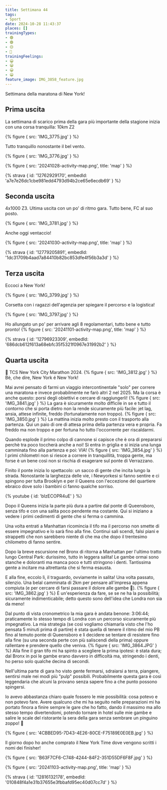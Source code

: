 ```yaml
---
title: Settimana 44
tags:
- Sport
date: 2024-10-28 11:43:37
places: []
trainingTypes:
- 🟢
- 🟢
- 🟡
- 🏁
trainingFeelings:
- 😀
- 😀
- 😀
- 😀
feature_image: IMG_3858_feature.jpg
---
```


Settimana della maratona di New York!
<!--more--> 

## Prima uscita
La settimana di scarico prima della gara più importante della stagione inizia con una corsa tranquilla: 10km Z2

{% figure { src: 'IMG_3775.jpg' } %}

Tutto tranquillo nonostante il bel vento.

{% figure { src: 'IMG_3776.jpg' } %}

{% figure { src: '20241028-activity-map.png', title: 'map' } %}

{% strava { id: '12762929170', embedId: 'a7e7e26dc1cbe981edd4793d94b2ce65e6ecdb69' } %}

## Seconda uscita
4x1000 Z3. Ultima uscita con un po' di ritmo gara. Tutto bene, FC al suo posto.

{% figure { src: 'IMG_3781.jpg' } %}

Anche oggi ventaccio!

{% figure { src: '20241030-activity-map.png', title: 'map' } %}

{% strava { id: '12779205891', embedId: '1dc31709b4aad7a84410b82bc853dfe4f56b3a3d' } %}

## Terza uscita
Eccoci a New York!

{% figure { src: 'IMG_3799.jpg' } %}

Corsetta con i ragazzi dell'agenzia per spiegare il percorso e la logistica!

{% figure { src: 'IMG_3797.jpg' } %}

Ho allungato un po' per arrivare agli 8 regolamentari, tutto bene e tutto pronto!
{% figure { src: '20241101-activity-map.png', title: 'map' } %}

{% strava { id: '12796923309', embedId: '686dcb612f613a68ebfc35f5321f0967e31992b2' } %}


## Quarta uscita

🏁 TCS New York City Marathon 2024.
{% figure { src: 'IMG_3812.jpg' } %}
Bè, che dire, New York é New York!

Mai avrei pensato di farmi un viaggio intercontinentale "solo" per correre una maratona e invece probabilmente ne farò altri 2 nel 2025. 
Ma la corsa è anche questo: porsi degli obiettivi e cercare di raggiungerli!
{% figure { src: 'IMG_3841.jpg' } %}
La gara è sicuramente molto difficile in se e tutto il contorno che si porta dietro non la rende sicuramente più facile: jet lag, ansia, attese infinite, freddo (fortunatamente non troppo).
{% figure { src: 'IMG_3850.jpg' } %}
La mattina inizia molto presto con il trasporto alla partenza. Qui un paio di ore di attesa prima della partenza vera e propria. Fa freddo ma non troppo e per fortuna ho tutto l'occorrente per riscaldarmi.

Quando esplode il primo colpo di cannone si capisce che è ora di prepararsi perchè tra poco toccherà anche a noi! Si entra in griglia e si inizia una lunga camminata fino alla partenza e poi: VIA!
{% figure { src: 'IMG_3854.jpg' } %}
I primi chilometri non si riesce a correre in tranquillità, troppa gente, ma forse è un bene così non si rischia di esagerare sul ponte di Verrazzano.

Finito il ponte inizia lo spettacolo: un sacco di gente che incita lungo la strada. Nonostante la larghezza delle vie, i Newyorkesi si fanno sentire e ci spingono per tutta Brooklyn e per il Queens con l'eccezione del quartiere ebraico dove solo i bambini ci fanno qualche sorriso.

{% youtube { id: 'bIzECOPR4uE' } %}

Dopo il Queens inizia la parte più dura a partire dal ponte di Queensboro, senza tifo e con una salita poco pendente ma costante. Qui si iniziano a vedere i primi cedimenti di gente che si ferma o cammina.

Una volta entrati a Manhattan ricomincia il tifo ma il percorso non smette di essere impegnativo e lo sarà fino alla fine. Continui sali scendi, falsi piani e strappetti che non sarebbero niente di che ma che dopo il trentesimo chilometro di fanno sentire.

Dopo la breve escursione nel Bronx di ritorna a Manhattan per l'ultimo tratto lungo Central Park: durissimo, tutto in leggera salita! Le gambe ormai sono stanche e doloranti ma manca poco e tutti stringono i denti. Tantissima gente a incitare ma altrettanta che si ferma esausta.

E alla fine, eccolo lì, il traguardo, ovviamente in salita! Una volta passato, silenzio. Una belal camminata di 2km per pensare all'impresa appena compiuta (e per cercare di farsi passare il dolore alle gambe 😬).
{% figure { src: 'IMG_3862.jpg' } %}
È un'esperienza da fare, se se ne ha la possibilità; sicuramente indimenticabile; detto questo sono dell'idea che Londra non sia da meno!

Dal punto di vista cronometrico la mia gara è andata benone: 3:06:44; praticamente lo stesso tempo di Londra con un percorso sicuramente più impegnativo. La mia strategia (se così vogliamo chiamarla visto che l'ho pensata 5 minuti prima di partire) è stata quella di tenere il ritmo del mio PB fino al temuto ponte di Queensboro e lì decidere se tentare di resistere fino alla fine (su una seconda perte con più saliscendi della prima) oppure rallentare e prendere quello che veniva.
{% figure { src: 'IMG_3864.JPG' } %}
Alla fine il gran tifo mi ha spinto a scegliere la prima ipotesi: è stata dura; dal Bronx in poi le gambe erano davvero in difficoltà ma, stringendo i denti, ho perso solo qualche decina di secondi.

Nell'ultima parte di gara ho visto gente fermarsi, sdraiarsi a terra, piangere, sentirsi male nei modi più "pulp" possibili. Probabilmente questa gara è così leggendaria che alcuni la provano senza sapere fino a che punto possono spingersi. 

Io avevo abbastanza chiaro quale fossero le mie possibilità: cosa potevo e non potevo fare. Avere qualcuno che mi ha seguito nelle preparazioni mi ha portato finora a finire sempre le gare che ho fatto, dando il massimo ma allo stesso tempo divertendomi, potendo tornare in hotel sulle mie gambe e salire le scale del ristorante la sera della gara senza sembrare un pinguino zoppo! 🐧

{% figure { src: '4CBBED95-7D43-4E26-80CE-F75189E0E0EB.jpg' } %}

Il giorno dopo ho anche comprato il New York Time dove vengono scritti i nomi dei finisher!

{% figure { src: 'B63F7CF6-C748-4244-84F2-351D55DF6F8F.jpg' } %}

{% figure { src: '20241103-activity-map.png', title: 'map' } %}

{% strava { id: '12816132178', embedId: '010848f4a1e31b37655e3fbbafd95ec40d07cc7d' } %}